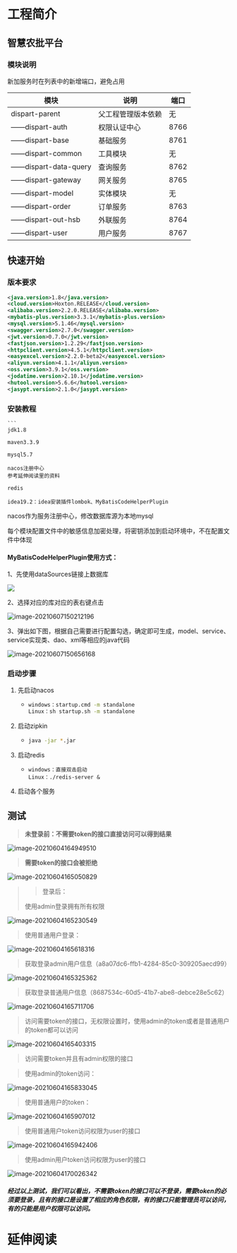 # 工程简介
## 智慧农批平台

### 模块说明

新加服务时在列表中的新增端口，避免占用

| 模块                 | 说明               | 端口 |
| -------------------- | ------------------ | ---- |
| dispart-parent       | 父工程管理版本依赖 | 无   |
| ——dispart-auth       | 权限认证中心       | 8766 |
| ——dispart-base       | 基础服务           | 8761 |
| ——dispart-common     | 工具模块           | 无   |
| ——dispart-data-query | 查询服务           | 8762 |
| ——dispart-gateway    | 网关服务           | 8765 |
| ——dispart-model      | 实体模块           | 无   |
| ——dispart-order      | 订单服务           | 8763 |
| ——dispart-out-hsb    | 外联服务           | 8764 |
| ——dispart-user       | 用户服务           | 8767 |



## 快速开始

### 版本要求

```xml
<java.version>1.8</java.version>
<cloud.version>Hoxton.RELEASE</cloud.version>
<alibaba.version>2.2.0.RELEASE</alibaba.version>
<mybatis-plus.version>3.3.1</mybatis-plus.version>
<mysql.version>5.1.46</mysql.version>
<swagger.version>2.7.0</swagger.version>
<jwt.version>0.7.0</jwt.version>
<fastjson.version>1.2.29</fastjson.version>
<httpclient.version>4.5.1</httpclient.version>
<easyexcel.version>2.2.0-beta2</easyexcel.version>
<aliyun.version>4.1.1</aliyun.version>
<oss.version>3.9.1</oss.version>
<jodatime.version>2.10.1</jodatime.version>
<hutool.version>5.6.6</hutool.version>
<jasypt.version>2.1.0</jasypt.version>
```

### 安装教程

```
​```
jdk1.8

maven3.3.9

mysql5.7

nacos注册中心
参考延伸阅读里的资料

redis

idea19.2：idea安装插件lombok、MyBatisCodeHelperPlugin
```

nacos作为服务注册中心，修改数据库源为本地mysql

每个模块配置文件中的敏感信息加密处理，将密钥添加到启动环境中，不在配置文件中体现

#### MyBatisCodeHelperPlugin使用方式：

1、先使用dataSources链接上数据库

![](https://gitee.com/wujiele/image/raw/master/image-20210607150013535.png)

2、选择对应的库对应的表右键点击

![image-20210607150212196](https://gitee.com/wujiele/image/raw/master/image-20210607150212196.png)

3、弹出如下图，根据自己需要进行配置勾选，确定即可生成，model、service、service实现类、dao、xml等相应的java代码

![image-20210607150656168](https://gitee.com/wujiele/image/raw/master/image-20210607150656168.png)

### 启动步骤

1. 先启动nacos

   - ```bash
     windows：startup.cmd -m standalone
     Linux：sh startup.sh -m standalone
     ```

2. 启动zipkin

   - ```bash
     java -jar *.jar
     ```

3. 启动redis

   - ```shell
     windows：直接双击启动
     Linux：./redis-server &
     ```

4. 启动各个服务

## 测试

> **未登录前：不需要token的接口直接访问可以得到结果**

![image-20210604164949510](https://gitee.com/wujiele/image/raw/master/image-20210604164949510.png)

> **需要token的接口会被拒绝**

![image-20210604165050829](https://gitee.com/wujiele/image/raw/master/image-20210604165050829.png)

> > 登录后：
>
> 使用admin登录拥有所有权限

![image-20210604165230549](https://gitee.com/wujiele/image/raw/master/image-20210604165230549.png)

> 使用普通用户登录：

![image-20210604165618316](https://gitee.com/wujiele/image/raw/master/image-20210604165618316.png)

> 获取登录admin用户信息（a8a07dc6-ffb1-4284-85c0-309205aecd99）

![image-20210604165325362](https://gitee.com/wujiele/image/raw/master/image-20210604165325362.png)

> 获取登录普通用户信息（8687534c-60d5-41b7-abe8-debce28e5c62）

![image-20210604165711706](https://gitee.com/wujiele/image/raw/master/image-20210604165711706.png)

> 访问需要token的接口，无权限设置时，使用admin的token或者是普通用户的token都可以访问

![image-20210604165403315](https://gitee.com/wujiele/image/raw/master/image-20210604165403315.png)

> 访问需要token并且有admin权限的接口

> 使用admin的token访问：

![image-20210604165833045](https://gitee.com/wujiele/image/raw/master/image-20210604165833045.png)

> 使用普通用户的token：

![image-20210604165907012](https://gitee.com/wujiele/image/raw/master/image-20210604165907012.png)

> 使用普通用户token访问权限为user的接口

![image-20210604165942406](https://gitee.com/wujiele/image/raw/master/image-20210604165942406.png)

> 使用admin用户token访问权限为user的接口

![image-20210604170026342](https://gitee.com/wujiele/image/raw/master/image-20210604170026342.png)

##### 经过以上测试，我们可以看出，不需要token的接口可以不登录，需要token的必须要登录，且有的接口是设置了相应的角色权限，有的接口只能管理员可以访问，有的只能是用户权限可以访问。

# 延伸阅读

[SpringCloud Alibaba整合Oauth2，博文有点长耐心看完不说精通，至少从零搭建没问题了]: https://blog.csdn.net/u013783065/article/details/108528766
[SpringCloud Alibaba，博文有点长耐心看完不说精通，至少从零搭建没问题了]: https://blog.csdn.net/u013783065/article/details/108461828
[SpringCloud Hoxton SR8最新版，博文有点长耐心看完不说精通，至少从零搭建没问题了]: https://blog.csdn.net/u013783065/article/details/108419374

